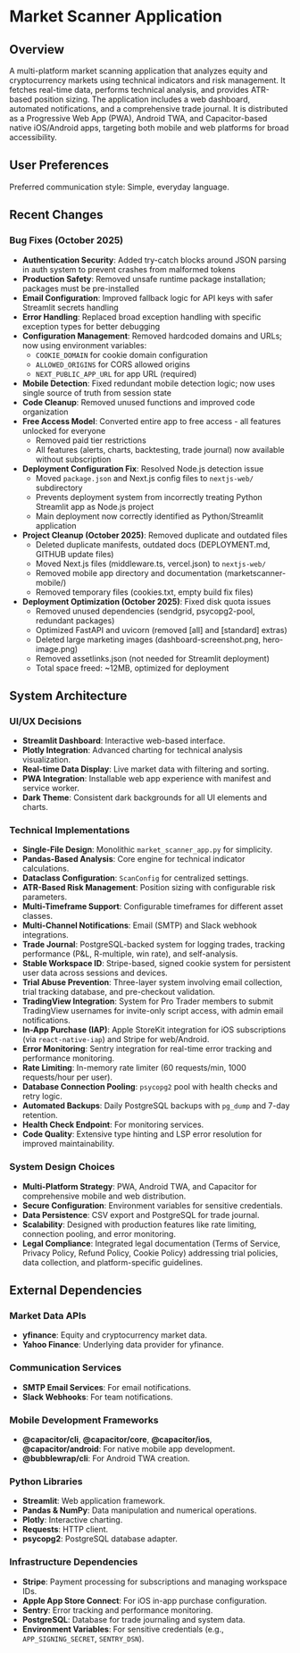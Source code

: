 # Market Scanner Application

## Overview
A multi-platform market scanning application that analyzes equity and cryptocurrency markets using technical indicators and risk management. It fetches real-time data, performs technical analysis, and provides ATR-based position sizing. The application includes a web dashboard, automated notifications, and a comprehensive trade journal. It is distributed as a Progressive Web App (PWA), Android TWA, and Capacitor-based native iOS/Android apps, targeting both mobile and web platforms for broad accessibility.

## User Preferences
Preferred communication style: Simple, everyday language.

## Recent Changes

### Bug Fixes (October 2025)
- **Authentication Security**: Added try-catch blocks around JSON parsing in auth system to prevent crashes from malformed tokens
- **Production Safety**: Removed unsafe runtime package installation; packages must be pre-installed
- **Email Configuration**: Improved fallback logic for API keys with safer Streamlit secrets handling
- **Error Handling**: Replaced broad exception handling with specific exception types for better debugging
- **Configuration Management**: Removed hardcoded domains and URLs; now using environment variables:
  - `COOKIE_DOMAIN` for cookie domain configuration
  - `ALLOWED_ORIGINS` for CORS allowed origins
  - `NEXT_PUBLIC_APP_URL` for app URL (required)
- **Mobile Detection**: Fixed redundant mobile detection logic; now uses single source of truth from session state
- **Code Cleanup**: Removed unused functions and improved code organization
- **Free Access Model**: Converted entire app to free access - all features unlocked for everyone
  - Removed paid tier restrictions
  - All features (alerts, charts, backtesting, trade journal) now available without subscription
- **Deployment Configuration Fix**: Resolved Node.js detection issue
  - Moved `package.json` and Next.js config files to `nextjs-web/` subdirectory
  - Prevents deployment system from incorrectly treating Python Streamlit app as Node.js project
  - Main deployment now correctly identified as Python/Streamlit application
- **Project Cleanup (October 2025)**: Removed duplicate and outdated files
  - Deleted duplicate manifests, outdated docs (DEPLOYMENT.md, GITHUB update files)
  - Moved Next.js files (middleware.ts, vercel.json) to `nextjs-web/`
  - Removed mobile app directory and documentation (marketscanner-mobile/)
  - Removed temporary files (cookies.txt, empty build fix files)
- **Deployment Optimization (October 2025)**: Fixed disk quota issues
  - Removed unused dependencies (sendgrid, psycopg2-pool, redundant packages)
  - Optimized FastAPI and uvicorn (removed [all] and [standard] extras)
  - Deleted large marketing images (dashboard-screenshot.png, hero-image.png)
  - Removed assetlinks.json (not needed for Streamlit deployment)
  - Total space freed: ~12MB, optimized for deployment

## System Architecture

### UI/UX Decisions
- **Streamlit Dashboard**: Interactive web-based interface.
- **Plotly Integration**: Advanced charting for technical analysis visualization.
- **Real-time Data Display**: Live market data with filtering and sorting.
- **PWA Integration**: Installable web app experience with manifest and service worker.
- **Dark Theme**: Consistent dark backgrounds for all UI elements and charts.

### Technical Implementations
- **Single-File Design**: Monolithic `market_scanner_app.py` for simplicity.
- **Pandas-Based Analysis**: Core engine for technical indicator calculations.
- **Dataclass Configuration**: `ScanConfig` for centralized settings.
- **ATR-Based Risk Management**: Position sizing with configurable risk parameters.
- **Multi-Timeframe Support**: Configurable timeframes for different asset classes.
- **Multi-Channel Notifications**: Email (SMTP) and Slack webhook integrations.
- **Trade Journal**: PostgreSQL-backed system for logging trades, tracking performance (P&L, R-multiple, win rate), and self-analysis.
- **Stable Workspace ID**: Stripe-based, signed cookie system for persistent user data across sessions and devices.
- **Trial Abuse Prevention**: Three-layer system involving email collection, trial tracking database, and pre-checkout validation.
- **TradingView Integration**: System for Pro Trader members to submit TradingView usernames for invite-only script access, with admin email notifications.
- **In-App Purchase (IAP)**: Apple StoreKit integration for iOS subscriptions (via `react-native-iap`) and Stripe for web/Android.
- **Error Monitoring**: Sentry integration for real-time error tracking and performance monitoring.
- **Rate Limiting**: In-memory rate limiter (60 requests/min, 1000 requests/hour per user).
- **Database Connection Pooling**: `psycopg2` pool with health checks and retry logic.
- **Automated Backups**: Daily PostgreSQL backups with `pg_dump` and 7-day retention.
- **Health Check Endpoint**: For monitoring services.
- **Code Quality**: Extensive type hinting and LSP error resolution for improved maintainability.

### System Design Choices
- **Multi-Platform Strategy**: PWA, Android TWA, and Capacitor for comprehensive mobile and web distribution.
- **Secure Configuration**: Environment variables for sensitive credentials.
- **Data Persistence**: CSV export and PostgreSQL for trade journal.
- **Scalability**: Designed with production features like rate limiting, connection pooling, and error monitoring.
- **Legal Compliance**: Integrated legal documentation (Terms of Service, Privacy Policy, Refund Policy, Cookie Policy) addressing trial policies, data collection, and platform-specific guidelines.

## External Dependencies

### Market Data APIs
- **yfinance**: Equity and cryptocurrency market data.
- **Yahoo Finance**: Underlying data provider for yfinance.

### Communication Services
- **SMTP Email Services**: For email notifications.
- **Slack Webhooks**: For team notifications.

### Mobile Development Frameworks
- **@capacitor/cli**, **@capacitor/core**, **@capacitor/ios**, **@capacitor/android**: For native mobile app development.
- **@bubblewrap/cli**: For Android TWA creation.

### Python Libraries
- **Streamlit**: Web application framework.
- **Pandas & NumPy**: Data manipulation and numerical operations.
- **Plotly**: Interactive charting.
- **Requests**: HTTP client.
- **psycopg2**: PostgreSQL database adapter.

### Infrastructure Dependencies
- **Stripe**: Payment processing for subscriptions and managing workspace IDs.
- **Apple App Store Connect**: For iOS in-app purchase configuration.
- **Sentry**: Error tracking and performance monitoring.
- **PostgreSQL**: Database for trade journaling and system data.
- **Environment Variables**: For sensitive credentials (e.g., `APP_SIGNING_SECRET`, `SENTRY_DSN`).